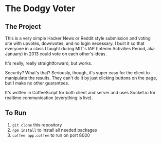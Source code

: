 # The Dodgy Voter

## The Project

This is a very simple Hacker News or Reddit style submission and voting site with upvotes, downvotes, and no login necessary. I built it so that everyone in a class I taught during MIT's IAP (Interim Activities Period, aka January) in 2013 could vote on each other's ideas.

It's really, really straightforward, but works.

Security? What's that? Seriously, though, it's super easy for the client to manipulate the results. They can't do it by just clicking buttons on the page, but I make no other guarantees.

It's written in CoffeeScript for both client and server and uses Socket.io for realtime communication (everything is live).

## To Run

1. `git clone` this repository
2. `npm install` to install all needed packages
3. `coffee app.coffee` to run on port 8000

